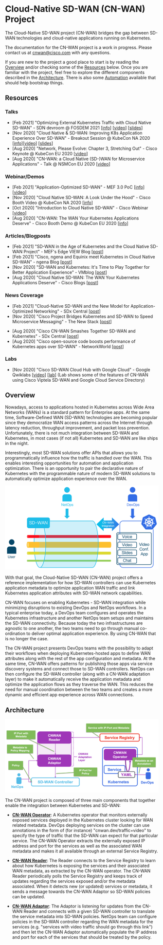 # Cloud-Native SD-WAN (CN-WAN) Project

The Cloud-Native SD-WAN project (CN-WAN) bridges the gap between SD-WAN technologies and cloud-native applications running on Kubernetes.

The documentation for the CN-WAN project is a work in progress. Please contact us at [cnwan@cisco.com](mailto:cnwan@cisco.com) with any questions.

If you are new to the project a good place to start is by reading the [Overview](#overview) and/or checking some of the [Resources](#resources) below. Once you are familiar with the project, feel free to explore the different components described in the [Architecture](#architecture). There is also some [Automation](https://github.com/CloudNativeSDWAN/cnwan-automation) available that should help bootstrap things.

## Resources

### Talks

* [Feb 2021] "Optimizing External Kubernetes Traffic with Cloud Native SD-WAN" - SDN devroom @ FOSDEM 2021 [[info](https://fosdem.org/2021/schedule/event/sdn_k8s_cloud_native/)] [[video](https://video.fosdem.org/2021/D.sdn/sdn_k8s_cloud_native.mp4)] [[slides](https://fosdem.org/2021/schedule/event/sdn_k8s_cloud_native/attachments/slides/4508/export/events/attachments/sdn_k8s_cloud_native/slides/4508/CNWAN_FOSDEM21.pdf)]
* [Nov 2020] "Cloud Native & SD-WAN: Improving K8s Application Experience Over SD-WAN" - Breakout Session @ KubeCon NA 2020 [[info](https://sched.co/ekCK)][[video](https://www.youtube.com/watch?v=-sWVNFk6tCo)] [[slides](https://static.sched.com/hosted_files/kccncna20/64/KubeConNA2020_CNWAN.pdf)]
* [Aug 2020] "Network, Please Evolve: Chapter 3, Stretching Out" - Cisco Keynote @ KubeCon EU 2020 [[video](https://www.cisco.com/c/en/us/training-events/events/kubecon-europe.html?socialshare=lightbox_video1_keynote)]
* [Aug 2020] "CN-WAN: a Cloud Native (SD-)WAN for Microservice Applications" - Talk @ NSMCon EU 2020 [[video](https://www.youtube.com/watch?v=C28_WTyT-KI)]

### Webinar/Demos

* [Feb 2021] "Application-Optimized SD-WAN" - MEF 3.0 PoC [[info](https://www.mef.net/poc/application-optimized-sd-wan/)] [[video](https://share.hsforms.com/1CBvTwNSZQbqvIZ-e62s6fw4a6lh)]
* [Nov 2020] "Cloud Native SD-WAN: A Look Under the Hood" - Cisco Booth Video @ KubeCon NA 2020 [[info](https://www.cisco.com/c/en/us/training-events/events/kubecon-north-america.html?dtid=osscdc000283#~demos)]
* [Oct 2020] "Introduction to Cloud Native SD-WAN" - Cisco Webinar [[video](https://events-cisco.webex.com/recordingservice/sites/events-cisco/recording/d4e187872ee849099283aa49981c9787/playback)]
* [Aug 2020] "CN-WAN: The WAN Your Kubernetes Applications Deserve" - Cisco Booth Demo @ KubeCon EU 2020 [[info](https://www.cisco.com/c/en/us/training-events/events/kubecon-europe.html#~demos-and-presentations)]

### Articles/Blogposts

* [Feb 2021] "SD-WAN in the Age of Kubernetes and the Cloud Native SD-WAN Project" - MEF's Edge VIEW Blog [[post](https://www.mef.net/sd-wan-in-the-age-of-kubernetes-and-the-cloud-native-sd-wan-project-highlights-from-mef-3-0-poc-showcase-2021/)]
* [Feb 2021] "Cisco, ngena and Equinix meet Kubernetes in Cloud Native SD-WAN" - ngena Blog [[post](https://www.ngena.net/blog/cisco-ngena-equinix/)]
* [Nov 2020] "SD-WAN and Kubernetes: It's Time to Play Together for Better Application Experience" - VMblog [[post](https://vmblog.com/archive/2020/11/04/sd-wan-and-kubernetes-it-s-time-to-play-together-for-better-application-experience.aspx)]
* [Aug 2020] "Cloud Native SD-WAN: The WAN Your Kubernetes Applications Deserve" - Cisco Blogs [[post](https://blogs.cisco.com/networking/introducing-the-cloud-native-sd-wan-project)]

### News Coverage

<!-- markdown-link-check-disable-next-line -->
* [Feb 2021] "Cloud-Native SD-WAN and the New Model for Application-Optimized Networking" - SDx Central [[post](https://www.sdxcentral.com/articles/sponsored/syndicated/cloud-native-sd-wan/2021/02/)]
* [Nov 2020] "Cisco Project Bridges Kubernetes and SD-WAN to Speed Microservice Messaging" - The New Stack [[post](https://thenewstack.io/cisco-project-bridges-kubernetes-and-sd-wan-to-speed-microservice-messaging/)]
<!-- markdown-link-check-disable-next-line -->
* [Aug 2020] "Cisco CN-WAN Smashes Together SD-WAN and Kubernetes" - SDx Central [[post](https://www.sdxcentral.com/articles/news/cisco-cn-wan-smashes-together-sd-wan-and-kubernetes/2020/08/)]
* [Aug 2020] "Cisco open-source code boosts performance of Kubernetes apps over SD-WAN" - NetworkWorld [[post](https://www.networkworld.com/article/3572310/cisco-open-source-code-boosts-performance-of-kubernetes-apps-over-sd-wan.html)]

### Labs

* [Nov 2020] "Cisco SD-WAN Cloud Hub with Google Cloud" - Google Qwiklabs [[video](https://events-cisco.webex.com/recordingservice/sites/events-cisco/recording/95e3e1d2130c499daef261a5c6296716/playback)] [[lab](https://google.qwiklabs.com/catalog_lab/3204?qlcampaign=1m-developercom-71)] 
(Lab shows some of the features of CN-WAN using Cisco Viptela SD-WAN and Google Cloud Service Directory)

## Overview

Nowadays, access to applications hosted in Kubernetes across Wide Area Networks (WANs) is a standard pattern for Enterprise apps. At the same time, Software-Defined WAN (SD-WAN) technologies are becoming popular since they democratize WAN access patterns across the Internet through latency reduction, throughput improvement, and packet loss prevention. Unfortunately, there is not much integration between SD-WAN and Kubernetes, in most cases (if not all) Kubernetes and SD-WAN are like ships in the night.

Interestingly, most SD-WAN solutions offer APIs that allows you to programmatically influence how the traffic is handled over the WAN. This enables interesting opportunities for automation and application optimization. There is an opportunity to pair the declarative nature of Kubernetes with the programmable nature of modern SD-WAN solutions to automatically optimize application experience over the WAN.

![CN-WAN Integration](img/cnwan-overview.png)

With that goal, the Cloud-Native SD-WAN (CN-WAN) project offers a reference implementation for how SD-WAN controllers can use Kubernetes application metadata to optimize application WAN traffic and link Kubernetes application attributes with SD-WAN network capabilities.

CN-WAN focuses on enabling Kubernetes - SD-WAN integration while minimizing disruptions to existing DevOps and NetOps workflows. In a typical enterprise today, a DevOps team configures and operates the Kubernetes infrastructure and another NetOps team setups and maintains the SD-WAN connectivity. Because today the two infrastructures are agnostic to one another, the two teams need to go through manual co-ordination to deliver optimal application experience. By using CN-WAN that is no longer the case.

The CN-WAN project presents DevOps teams with the possibility to adapt their workflows when deploying Kubernetes-hosted apps to define WAN attributes along with the rest of the app configuration and metadata. At the same time, CN-WAN offers patterns for publishing those apps via service discovery systems and connect those to SD-WAN controllers. NetOps can then configure the SD-WAN controller (along with a CN-WAN adaptation layer) to make it automatically receive the application metadata and optimize the application flows as they traverse the WAN. This reduces the need for manual coordination between the two teams and creates a more dynamic and efficient app experience across WAN connections.

## Architecture

![CN-WAN Architecture](img/cnwan-arch.png)

The CN-WAN project is composed of three main components that together enable the integration between Kubernetes and SD-WAN:

- **[CN-WAN Operator](https://github.com/CloudNativeSDWAN/cnwan-operator)**: A Kubernetes operator that monitors externally exposed services deployed in the Kubernetes cluster looking for WAN related metadata. DevOps deploying services on the cluster can use annotations in the form of (for instance) "cnwan.dev/traffic=video" to specify the type of traffic that the SD-WAN can expect for that particular service. The CN-WAN Operator extracts the externally exposed IP address and port for the services as well as the associated WAN metadata and makes it all available through an external Service Registry.

- **[CN-WAN Reader](https://github.com/CloudNativeSDWAN/cnwan-reader)**: The Reader connects to the Service Registry to learn about how Kubernetes is exposing the services and their associated WAN metadata, as extracted by the CN-WAN operator. The CN-WAN Reader periodically polls the Service Registry and keeps track of updates regarding the services exposed and/or the metadata associated. When it detects new (or updated) services or metadata, it sends a message towards the CN-WAN Adaptor so SD-WAN policies can be updated.

- **[CN-WAN Adaptor](https://github.com/CloudNativeSDWAN/cnwan-adaptor)**: The Adaptor is listening for updates from the CN-WAN Reader and connects with a given SD-WAN controller to translate the service metadata into SD-WAN policies. NetOps team can configure policies in the SD-WAN controller regarding the WAN metadata for the services (e.g. "services with video traffic should go through this link") and then let the CN-WAN Adaptor automatically populate the IP address and port for each of the services that should be treated by the policy.
